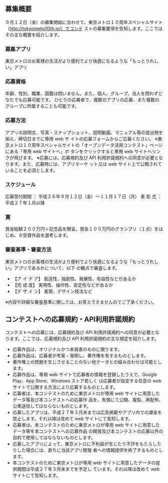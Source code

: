 ## 募集概要
９月１２日（金）の募集開始に合わせて、東京メトロ１０周年スペシャルサイト（http://tokyometro10th.jp/）でコンテ
ストの募集要項を告知します。ここではその主な概要を紹介します。

### 募集アプリ
東京メトロのお客様の生活がより便利でより快適になるような「もっとうれしい」アプリ

### 応募資格
年齢、性別、職業、国籍は問いません。また、個人、グループ、法人を問わずどなたでも応募可能です。
ひとりの応募者で、複数のアプリの応募、また複数のグループに所属することも可能です。

### 応募方法
アプリの説明文、写真・スナップショット、説明動画、マニュアル等の提出物を揃え、締切日までに専用 web サ
イトの応募フォームからご応募ください。
※東京メトロ１０周年スペシャルサイトの「オープンデータ活用コンテスト」ページにある「専用 web サイトへ」ボ
タンをクリックすると専用 web サイトへリンクが飛びます。
※応募には、応募規約及び API 利用許諾規約への同意が必要となります。また、応募時には、アプリマーケ
ット又は web サイト上で公開されていることを必須とします。

### スケジュール
応募受付期間 ： 平成２６年９月１２日（金）～１１月１７日（月）
表 彰 式 ： 平成２７年１月以降

### 賞
賞金総額２００万円＋記念品を贈呈。賞金１００万円のグランプリ（１点）をはじめ、８受賞作品を選考します。

### 審査基準・審査方法
東京メトロのお客様の生活がより便利でより快適になるような「もっとうれしい」アプリであるかについて、以下
の観点で審査します。

 - 【ア イ デ ア】 創造性、独創性、発展性、有益性などがあるか
 - 【完 成 度】 実用性、操作性、安定性などがあるか
 - 【デ ザ イ ン】 表現、デザイン技法など

※内容や詳細な審査基準に関しては、お答えできませんのでご了承ください。

## コンテストへの応募規約・API利用許諾規約
コンテストへの応募には、応募規約及び API 利用許諾規約への同意が必要となります。ここでは、応募規約及び
API 利用許諾規約の主な規定を紹介します。
- 応募作品は、オリジナルかつ未発表のものに限ります。
- 応募作品は、応募者が考案・発明し、著作権を有するものとします。
- 著作権上の問題を生じさせることのない他データとの組み合わせは可能とします。
- 応募作品は、専用 web サイトで応募者の情報を登録したうえで、Google Play、App Store、Windows ストア若しく
は応募者が設定する任意の web サイトで公開する方法により応募するものとします。
- 応募者は、本コンテストのために東京メトロが専用 web サイトに用意したデータ等及び本コンテストへの応募作
品を、有償にて公開、複製、再配布、公衆送信してはならないものとします。
- 応募したアプリは、平成２７年３月末までは広告掲載やアプリ内での課金を禁止します。それ以降は改めて web
サイトにて告知します。
- 応募者は、本コンテストのために東京メトロが専用 web サイトに用意したデータ等を本コンテストへの応募作品
の開発及び本コンテストの応募以外の目的で使用してはならないものとします。
- 応募したアプリによって、東京メトロに不利益が生じたり不評をもたらしたりした場合には、直ちに当該アプリ開発
者への情報提供を終了するものとします。
- 本コンテストのために東京メトロが専用 web サイトに用意したデータの提供期間は平成２７年３月末までを予定し
ています。それ以降は改めて web サイトにて告知します。
